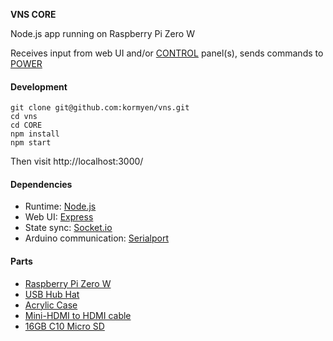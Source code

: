 **VNS CORE**

Node.js app running on Raspberry Pi Zero W

Receives input from web UI and/or [CONTROL](https://github.com/kormyen/VNS/tree/master/CONTROL) panel(s), sends commands to [POWER](https://github.com/kormyen/VNS/tree/master/POWER)

#### Development
```
git clone git@github.com:kormyen/vns.git
cd vns
cd CORE
npm install
npm start
```
Then visit http://localhost:3000/

#### Dependencies

- Runtime: [Node.js](https://nodejs.org/en/)
- Web UI: [Express](https://expressjs.com/)
- State sync: [Socket.io](https://socket.io/)
- Arduino communication: [Serialport](https://node-serialport.github.io/node-serialport/)

#### Parts

- [Raspberry Pi Zero W](https://shop.pimoroni.com/products/raspberry-pi-zero-w)
- [USB Hub Hat](https://www.aliexpress.com/item/4-Ports-USB-HUB-HAT-for-Raspberry-Pi-3-2-Zero-W-Extension-Board-USB-to/32826308506.html)
- [Acrylic Case](https://www.aliexpress.com/item/Raspberry-Pi-Zero-W-Case-Acrylic-Case-Black-Aluminum-Heat-Sink-Transparent-Box-compatible-for-Raspberry/32796224314.html)
- [Mini-HDMI to HDMI cable](https://www.aliexpress.com/item/High-speed-Gold-Plated-HDMI-TO-MINI-HDMI-Plug-Male-Male-HDMI-Cable-1M-2M-3M/32840949844.html)
- [16GB C10 Micro SD](https://www.aliexpress.com/item/SanDisk-Extreme-Pro-Ultra-Micro-SD-Memory-Card-SDHC-SDXC-UHS-I-C10-U3-V30-16GB/32834198741.html)
